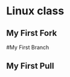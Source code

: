 Linux class
=========================

My First Fork
-------------------------

#My First Branch

## My First Pull
